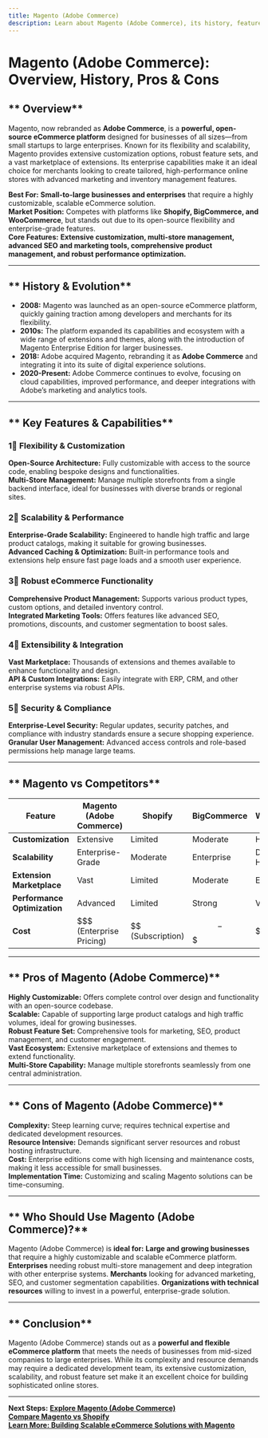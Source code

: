 ```yaml
---
title: Magento (Adobe Commerce)
description: Learn about Magento (Adobe Commerce), its history, features, and how it compares to other eCommerce platforms.
---
```


# **Magento (Adobe Commerce): Overview, History, Pros & Cons**

## ** Overview**  
Magento, now rebranded as **Adobe Commerce**, is a **powerful, open-source eCommerce platform** designed for businesses of all sizes—from small startups to large enterprises. Known for its flexibility and scalability, Magento provides extensive customization options, robust feature sets, and a vast marketplace of extensions. Its enterprise capabilities make it an ideal choice for merchants looking to create tailored, high-performance online stores with advanced marketing and inventory management features.

 **Best For:** **Small-to-large businesses and enterprises** that require a highly customizable, scalable eCommerce solution.  
 **Market Position:** Competes with platforms like **Shopify, BigCommerce, and WooCommerce**, but stands out due to its open-source flexibility and enterprise-grade features.  
 **Core Features:** **Extensive customization, multi-store management, advanced SEO and marketing tools, comprehensive product management, and robust performance optimization.**

---

## ** History & Evolution**  
- **2008:** Magento was launched as an open-source eCommerce platform, quickly gaining traction among developers and merchants for its flexibility.
- **2010s:** The platform expanded its capabilities and ecosystem with a wide range of extensions and themes, along with the introduction of Magento Enterprise Edition for larger businesses.
- **2018:** Adobe acquired Magento, rebranding it as **Adobe Commerce** and integrating it into its suite of digital experience solutions.
- **2020-Present:** Adobe Commerce continues to evolve, focusing on cloud capabilities, improved performance, and deeper integrations with Adobe’s marketing and analytics tools.

---

## ** Key Features & Capabilities**

### **1⃣ Flexibility & Customization**
 **Open-Source Architecture:** Fully customizable with access to the source code, enabling bespoke designs and functionalities.  
 **Multi-Store Management:** Manage multiple storefronts from a single backend interface, ideal for businesses with diverse brands or regional sites.

### **2⃣ Scalability & Performance**
 **Enterprise-Grade Scalability:** Engineered to handle high traffic and large product catalogs, making it suitable for growing businesses.  
 **Advanced Caching & Optimization:** Built-in performance tools and extensions help ensure fast page loads and a smooth user experience.

### **3⃣ Robust eCommerce Functionality**
 **Comprehensive Product Management:** Supports various product types, custom options, and detailed inventory control.  
 **Integrated Marketing Tools:** Offers features like advanced SEO, promotions, discounts, and customer segmentation to boost sales.

### **4⃣ Extensibility & Integration**
 **Vast Marketplace:** Thousands of extensions and themes available to enhance functionality and design.  
 **API & Custom Integrations:** Easily integrate with ERP, CRM, and other enterprise systems via robust APIs.

### **5⃣ Security & Compliance**
 **Enterprise-Level Security:** Regular updates, security patches, and compliance with industry standards ensure a secure shopping experience.  
 **Granular User Management:** Advanced access controls and role-based permissions help manage large teams.

---

## ** Magento vs Competitors**

| Feature                     | Magento (Adobe Commerce) | Shopify            | BigCommerce       | WooCommerce         |
|-----------------------------|--------------------------|--------------------|-------------------|---------------------|
| **Customization**           |  Extensive             |  Limited          |  Moderate       |  High             |
| **Scalability**             |  Enterprise-Grade      |  Moderate        |  Enterprise     |  Depends on Hosting|
| **Extension Marketplace**   |  Vast                  |  Limited          |  Moderate       |  Extensive        |
| **Performance Optimization**|  Advanced             |  Limited          |  Strong         |  Varies            |
| **Cost**                    | $$$ (Enterprise Pricing) | $$ (Subscription)  | $$-$$$           | $ (Variable)        |

---

## ** Pros of Magento (Adobe Commerce)**
 **Highly Customizable:** Offers complete control over design and functionality with an open-source codebase.  
 **Scalable:** Capable of supporting large product catalogs and high traffic volumes, ideal for growing businesses.  
 **Robust Feature Set:** Comprehensive tools for marketing, SEO, product management, and customer engagement.  
 **Vast Ecosystem:** Extensive marketplace of extensions and themes to extend functionality.  
 **Multi-Store Capability:** Manage multiple storefronts seamlessly from one central administration.

---

## ** Cons of Magento (Adobe Commerce)**
 **Complexity:** Steep learning curve; requires technical expertise and dedicated development resources.  
 **Resource Intensive:** Demands significant server resources and robust hosting infrastructure.  
 **Cost:** Enterprise editions come with high licensing and maintenance costs, making it less accessible for small businesses.  
 **Implementation Time:** Customizing and scaling Magento solutions can be time-consuming.

---

## ** Who Should Use Magento (Adobe Commerce)?**
Magento (Adobe Commerce) is **ideal for:**
 **Large and growing businesses** that require a highly customizable and scalable eCommerce platform.
 **Enterprises** needing robust multi-store management and deep integration with other enterprise systems.
 **Merchants** looking for advanced marketing, SEO, and customer segmentation capabilities.
 **Organizations with technical resources** willing to invest in a powerful, enterprise-grade solution.

---

## ** Conclusion**
Magento (Adobe Commerce) stands out as a **powerful and flexible eCommerce platform** that meets the needs of businesses from mid-sized companies to large enterprises. While its complexity and resource demands may require a dedicated development team, its extensive customization, scalability, and robust feature set make it an excellent choice for building sophisticated online stores.

---

 **Next Steps:**
 **[Explore Magento (Adobe Commerce)](https://magento.com/)**  
 **[Compare Magento vs Shopify](#)**  
 **[Learn More: Building Scalable eCommerce Solutions with Magento](#)**
